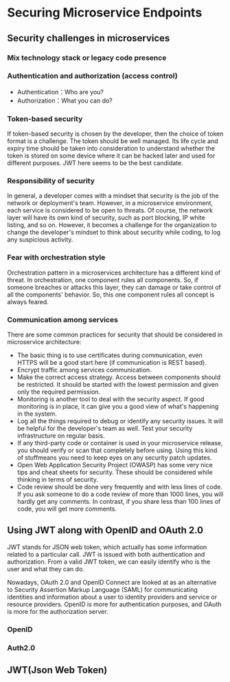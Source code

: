 # Securing Microservice Endpoints

## Security challenges in microservices

### Mix technology stack or legacy code presence

### Authentication and authorization (access control)

* Authentication：Who are you?
* Authorization：What you can do?

### Token-based security

If token-based security is chosen by the developer, then the choice of token format is a challenge. The token should be well managed. Its life cycle and expiry time should be taken into consideration to understand whether the token is stored on some device where it can be hacked later and used for different purposes. JWT here seems to be the best candidate.

### Responsibility of security

In general, a developer comes with a mindset that security is the job of the network or deployment's team. However, in a microservice environment, each service is considered to be open to threats. Of course, the network layer will have its own kind of security, such as port blocking, IP white listing, and so on. However, it becomes a challenge for the organization to change the developer's mindset to think about security while coding, to log any suspicious activity.

### Fear with orchestration style

Orchestration pattern in a microservices architecture has a different kind of threat. In orchestration, one component rules all components. So, if someone breaches or attacks this layer, they can damage or take control of all the components' behavior. So, this one component rules all concept is always feared.

### Communication among services

There are some common practices for security that should be considered in microservice architecture:

* The basic thing is to use certificates during communication, even HTTPS will be a good start here (if communication is REST based).
* Encrypt traffic among services communication.
* Make the correct access strategy. Access between components should be restricted. It should be started with the lowest permission and given only the required permission.
* Monitoring is another tool to deal with the security aspect. If good monitoring is in place, it can give you a good view of what's happening in the system.
* Log all the things required to debug or identify any security issues. It will be helpful for the developer's team as well.
Test your security infrastructure on regular basis.
* If any third-party code or container is used in your microservice release, you should verify or scan that completely before using. Using this kind of stuffmeans you need to keep eyes on any security patch updates.
* Open Web Application Security Project (OWASP) has some very nice tips and cheat sheets for security. These should be considered while thinking in terms of security.
* Code review should be done very frequently and with less lines of code. If you ask someone to do a code review of more than 1000 lines, you will hardly get any comments. In contrast, if you share less than 100 lines of code, you will get more comments.

## Using JWT along with OpenID and OAuth 2.0

JWT stands for JSON web token, which actually has some information related to a particular call. JWT is issued with both authentication and authorization. From a valid JWT token, we can easily identify who is the user and what they can do.

Nowadays, OAuth 2.0 and OpenID Connect are looked at as an alternative to Security Assertion Markup Language (SAML) for communicating identities and information about a user to identity providers and service or resource providers. OpenID is more for authentication purposes, and OAuth is more for the authorization server.

### OpenID

### Auth2.0

## JWT(Json Web Token)
